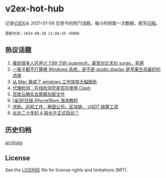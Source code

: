 # v2ex-hot-hub

 记录[V2EX](https://www.v2ex.com/)从 2021-01-06 日至今的热门话题。每小时抓取一次数据，按天[归档](archives)。

`更新时间：2024-09-28 21:04:55 +0800`

## 热议话题

1. [看到很多人在声讨 7.99 刀的 quanmult，甚至对比天价 surge，有感](https://www.v2ex.com/t/1076467)
1. [一辈子都不打算换 Windows 系统，是不是 studio display 是苹果生态最好的选择](https://www.v2ex.com/t/1076518)
1. [从 Mac 换成了 windows 工作效率大幅降低](https://www.v2ex.com/t/1076493)
1. [代理检测：在线检测您是否在使用 Clash](https://www.v2ex.com/t/1076579)
1. [百度云确实会屏蔽加密文件](https://www.v2ex.com/t/1076501)
1. [[亲测]日版 iPhone16pm 海淘教程](https://www.v2ex.com/t/1076559)
1. [求助，远程工作，泰国公司，区块链， USDT 结算工资](https://www.v2ex.com/t/1076491)
1. [长达二十年的 A 股长牛正式启动？](https://www.v2ex.com/t/1076498)

## 历史归档

[archives](archives)

## License

See the [LICENSE](LICENSE) file for license rights and limitations (MIT).
